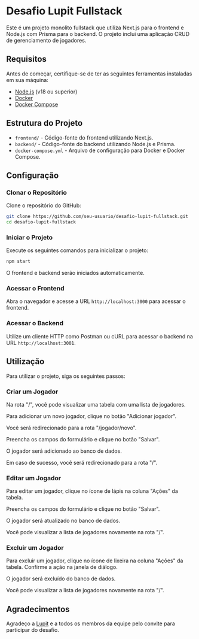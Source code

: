 # Desafio Lupit Fullstack

Este é um projeto monolito fullstack que utiliza Next.js para o frontend e Node.js com Prisma para o backend. O projeto inclui uma aplicação CRUD de gerenciamento de jogadores.

## Requisitos

Antes de começar, certifique-se de ter as seguintes ferramentas instaladas em sua máquina:

- [Node.js](https://nodejs.org/) (v18 ou superior)
- [Docker](https://www.docker.com/)
- [Docker Compose](https://docs.docker.com/compose/)

## Estrutura do Projeto

- `frontend/` - Código-fonte do frontend utilizando Next.js.
- `backend/` - Código-fonte do backend utilizando Node.js e Prisma.
- `docker-compose.yml` - Arquivo de configuração para Docker e Docker Compose.

## Configuração

### Clonar o Repositório

Clone o repositório do GitHub:

```bash
git clone https://github.com/seu-usuario/desafio-lupit-fullstack.git
cd desafio-lupit-fullstack
```

### Iniciar o Projeto

Execute os seguintes comandos para inicializar o projeto:

```bash
npm start
```

O frontend e backend serão iniciados automaticamente.

### Acessar o Frontend

Abra o navegador e acesse a URL `http://localhost:3000` para acessar o frontend.

### Acessar o Backend

Utilize um cliente HTTP como Postman ou cURL para acessar o backend na URL `http://localhost:3001`.

## Utilização

Para utilizar o projeto, siga os seguintes passos:

### Criar um Jogador

Na rota "/", você pode visualizar uma tabela com uma lista de jogadores.

Para adicionar um novo jogador, clique no botão "Adicionar jogador".

Você será redirecionado para a rota "/jogador/novo".

Preencha os campos do formulário e clique no botão "Salvar".

O jogador será adicionado ao banco de dados.

Em caso de sucesso, você será redirecionado para a rota "/".

### Editar um Jogador

Para editar um jogador, clique no ícone de lápis na coluna "Ações" da tabela.

Preencha os campos do formulário e clique no botão "Salvar".

O jogador será atualizado no banco de dados.

Você pode visualizar a lista de jogadores novamente na rota "/".

### Excluir um Jogador

Para excluir um jogador, clique no ícone de lixeira na coluna "Ações" da tabela.
Confirme a ação na janela de diálogo.

O jogador será excluído do banco de dados.

Você pode visualizar a lista de jogadores novamente na rota "/".

## Agradecimentos

Agradeço a [Lupit](https://lupit.io/) e a todos os membros da equipe pelo convite para participar do desafio.
